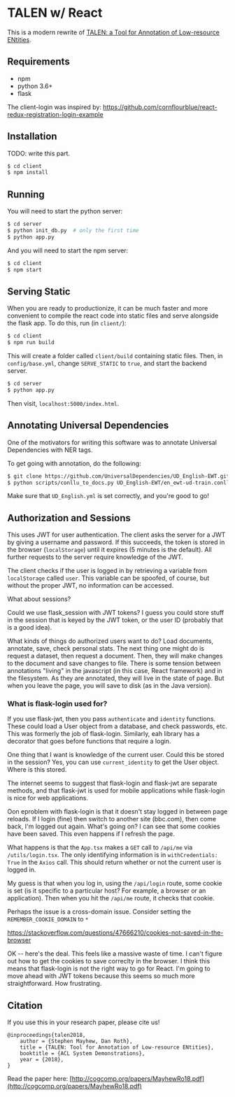 # TALEN w/ React

This is a modern rewrite of [TALEN: a Tool for Annotation of Low-resource ENtities](https://github.com/cogcomp/talen).

## Requirements

- npm
- python 3.6+
- flask

The client-login was inspired by: https://github.com/cornflourblue/react-redux-registration-login-example

## Installation

TODO: write this part.

```bash
$ cd client
$ npm install
```

## Running

You will need to start the python server:

```bash
$ cd server
$ python init_db.py  # only the first time
$ python app.py
```

And you will need to start the npm server:

```bash
$ cd client
$ npm start
```

## Serving Static

When you are ready to productionize, it can be much faster and more convenient to compile the react code into static files and serve alongside the flask app. To do this, run (in `client/`):

```bash
$ cd client
$ npm run build
```

This will create a folder called `client/build` containing static files. Then, in `config/base.yml`, change `SERVE_STATIC` to `true`, and start the backend server.

```bash
$ cd server
$ python app.py
```

Then visit, `localhost:5000/index.html`.

## Annotating Universal Dependencies

One of the motivators for writing this software was to annotate Universal Dependencies with NER tags.

To get going with annotation, do the following:

```bash
$ git clone https://github.com/UniversalDependencies/UD_English-EWT.git
$ python scripts/conllu_to_docs.py UD_English-EWT/en_ewt-ud-train.conllu data/en_ewt-ud-train/
```

Make sure that `UD_English.yml` is set correctly, and you're good to go!

## Authorization and Sessions

This uses JWT for user authentication. The client asks the server for a JWT by giving a username and password. If this succeeds, the token is stored in the browser (`localStorage`) until it expires (5 minutes is the default). All further requests to the server require knowledge of the JWT.

The client checks if the user is logged in by retrieving a variable from `localStorage` called `user`. This variable can be spoofed, of course, but without the proper JWT, no information can be accessed.

What about sessions?

Could we use flask_session with JWT tokens? I guess you could store stuff in the session that is keyed by the JWT token, or the user ID (probably that is a good idea).

What kinds of things do authorized users want to do? Load documents, annotate, save, check personal stats. The next thing one might do is request a dataset, then request a document. Then, they will make changes to the document and save changes to file. There is some tension between annotations "living" in the javascript (in this case, React framework) and in the filesystem. As they are annotated, they will live in the state of page. But when you leave the page, you will save to disk (as in the Java version).

### What is flask-login used for?

If you use flask-jwt, then you pass `authenticate` and `identity` functions. These could load a User object from a database, and check passwords, etc. This was formerly the job of flask-login. Similarly, eah library has a decorator that goes before functions that require a login.

One thing that I want is knowledge of the current user. Could this be stored in the session? Yes, you can use `current_identity` to get the User object. Where is this stored.

The internet seems to suggest that flask-login and flask-jwt are separate methods, and that flask-jwt is used for mobile applications while flask-login is nice for web applications.

Oon eproblem with flask-login is that it doesn't stay logged in between page reloads. If I login (fine) then switch to another site (bbc.com), then come back, I'm logged out again. What's going on? I can see that some cookies have been saved. This even happens if I refresh the page.

What happens is that the `App.tsx` makes a `GET` call to `/api/me` via `/utils/login.tsx`. The only identifying information is in `withCredentials: True` in the `Axios` call. This should return whether or not the current user is logged in.

My guess is that when you log in, using the `/api/login` route, some cookie is set (is it specific to a particular host? For example, a browser or an application). Then when you hit the `/api/me` route, it checks that cookie.

Perhaps the issue is a cross-domain issue. Consider setting the `REMEMBER_COOKIE_DOMAIN` to `*`

https://stackoverflow.com/questions/47666210/cookies-not-saved-in-the-browser

OK -- here's the deal. This feels like a massive waste of time. I can't figure out how to get the cookies to save correclty in the browser. I think this means that flask-login is not the right way to go for React. I'm going to move ahead with JWT tokens because this seems so much more straightforward. How frustrating.

## Citation

If you use this in your research paper, please cite us!

```
@inproceedings{talen2018,
    author = {Stephen Mayhew, Dan Roth},
    title = {TALEN: Tool for Annotation of Low-resource ENtities},
    booktitle = {ACL System Demonstrations},
    year = {2018},
}
```

Read the paper here: [http://cogcomp.org/papers/MayhewRo18.pdf](http://cogcomp.org/papers/MayhewRo18.pdf)
